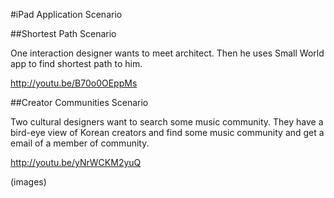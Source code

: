 #iPad Application Scenario

##Shortest Path Scenario

One interaction designer wants to meet architect. Then he uses Small World app to 
find shortest path to him. 


http://youtu.be/B70o0OEppMs

##Creator Communities Scenario

Two cultural designers want to search some music community. They have a bird-eye view of 
Korean creators and find some music community and get a email of a member of community.

http://youtu.be/yNrWCKM2yuQ

(images)